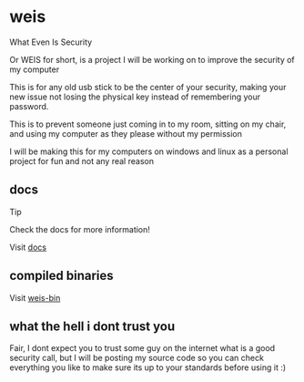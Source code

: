 # weis
What Even Is Security

Or WEIS for short, is a project I will be working on to improve the security of my computer

This is for any old usb stick to be the center of your security, making your new issue not losing the physical key instead of remembering your password.

This is to prevent someone just coming in to my room, sitting on my chair, and using my computer as they please without my permission

I will be making this for my computers on windows and linux as a personal project for fun and not any real reason

## docs
> [!TIP]
> Check the docs for more information!
> 
> Visit [docs](https://github.com/leejkc/weis/wiki)
> 

## compiled binaries
Visit [weis-bin](https://github.com/leejkc/weis-bin)

## what the hell i dont trust you
Fair, I dont expect you to trust some guy on the internet what is a good security call, but I will be posting my source code so you can check everything you like to make sure its up to your standards before using it :)
